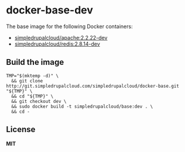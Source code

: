 # docker-base-dev

The base image for the following Docker containers:

  * [simpledrupalcloud/apache:2.2.22-dev](https://registry.hub.docker.com/u/simpledrupalcloud/apache/)
  * [simpledrupalcloud/redis:2.8.14-dev](https://registry.hub.docker.com/u/simpledrupalcloud/redis/)

## Build the image

    TMP="$(mktemp -d)" \
      && git clone http://git.simpledrupalcloud.com/simpledrupalcloud/docker-base.git "${TMP}" \
      && cd "${TMP}" \
      && git checkout dev \
      && sudo docker build -t simpledrupalcloud/base:dev . \
      && cd -

## License

**MIT**
